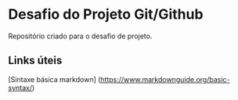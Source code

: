 # Desafio do Projeto Git/Github
Repositório criado para o desafio de projeto.

## Links úteis
[Sintaxe básica markdown] (https://www.markdownguide.org/basic-syntax/)
